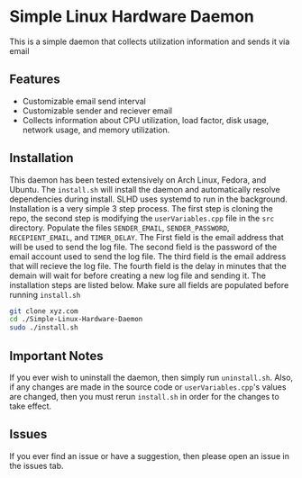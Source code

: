 # Simple Linux Hardware Daemon
This is a simple daemon that collects utilization information and sends it via email

## Features
- Customizable email send interval
- Customizable sender and reciever email
- Collects information about CPU utilization, load factor, disk usage, network usage, and memory utilization.

## Installation
This daemon has been tested extensively on Arch Linux, Fedora, and Ubuntu. The `install.sh` will install the daemon and automatically resolve dependencies during install. SLHD uses systemd to run in the background. Installation is a very simple 3 step process. The first step is cloning the repo, the second step is modifying the `userVariables.cpp` file in the `src` directory. Populate the files `SENDER_EMAIL`, `SENDER_PASSWORD`, `RECEPIENT_EMAIL`, and `TIMER_DELAY`. The First field is the email address that will be used to send the log file. The second field is the password of the email account used to send the log file. The third field is the email address that will recieve the log file. The fourth field is the delay in minutes that the demain will wait for before creating a new log file and sending it. The installation steps are listed below. Make sure all fields are populated before running `install.sh`

```bash
git clone xyz.com
cd ./Simple-Linux-Hardware-Daemon
sudo ./install.sh
```

## Important Notes
If you ever wish to uninstall the daemon, then simply run `uninstall.sh`. Also, if any changes are made in the source code or `userVariables.cpp`'s values are changed, then you must rerun `install.sh` in order for the changes to take effect.

## Issues
If you ever find an issue or have a suggestion, then please open an issue in the issues tab.
